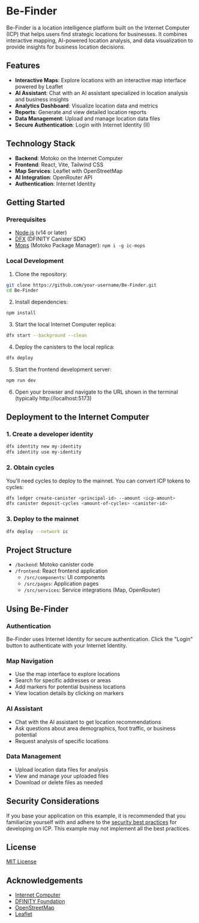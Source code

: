 # Be-Finder

Be-Finder is a location intelligence platform built on the Internet Computer (ICP) that helps users find strategic locations for businesses. It combines interactive mapping, AI-powered location analysis, and data visualization to provide insights for business location decisions.

## Features

- **Interactive Maps**: Explore locations with an interactive map interface powered by Leaflet
- **AI Assistant**: Chat with an AI assistant specialized in location analysis and business insights
- **Analytics Dashboard**: Visualize location data and metrics
- **Reports**: Generate and view detailed location reports
- **Data Management**: Upload and manage location data files
- **Secure Authentication**: Login with Internet Identity (II)

## Technology Stack

- **Backend**: Motoko on the Internet Computer
- **Frontend**: React, Vite, Tailwind CSS
- **Map Services**: Leaflet with OpenStreetMap
- **AI Integration**: OpenRouter API
- **Authentication**: Internet Identity

## Getting Started

### Prerequisites

- [Node.js](https://nodejs.org/) (v14 or later)
- [DFX](https://internetcomputer.org/docs/current/developer-tools/dfx/install/) (DFINITY Canister SDK)
- [Mops](https://docs.mops.one/quick-start#2-install-mops-cli) (Motoko Package Manager): `npm i -g ic-mops`

### Local Development

1. Clone the repository:

```bash
git clone https://github.com/your-username/Be-Finder.git
cd Be-Finder
```

2. Install dependencies:

```bash
npm install
```

3. Start the local Internet Computer replica:

```bash
dfx start --background --clean
```

4. Deploy the canisters to the local replica:

```bash
dfx deploy
```

5. Start the frontend development server:

```bash
npm run dev
```

6. Open your browser and navigate to the URL shown in the terminal (typically http://localhost:5173)

## Deployment to the Internet Computer

### 1. Create a developer identity

```bash
dfx identity new my-identity
dfx identity use my-identity
```

### 2. Obtain cycles

You'll need cycles to deploy to the mainnet. You can convert ICP tokens to cycles:

```bash
dfx ledger create-canister <principal-id> --amount <icp-amount>
dfx canister deposit-cycles <amount-of-cycles> <canister-id>
```

### 3. Deploy to the mainnet

```bash
dfx deploy --network ic
```

## Project Structure

- `/backend`: Motoko canister code
- `/frontend`: React frontend application
  - `/src/components`: UI components
  - `/src/pages`: Application pages
  - `/src/services`: Service integrations (Map, OpenRouter)

## Using Be-Finder

### Authentication

Be-Finder uses Internet Identity for secure authentication. Click the "Login" button to authenticate with your Internet Identity.

### Map Navigation

- Use the map interface to explore locations
- Search for specific addresses or areas
- Add markers for potential business locations
- View location details by clicking on markers

### AI Assistant

- Chat with the AI assistant to get location recommendations
- Ask questions about area demographics, foot traffic, or business potential
- Request analysis of specific locations

### Data Management

- Upload location data files for analysis
- View and manage your uploaded files
- Download or delete files as needed

## Security Considerations

If you base your application on this example, it is recommended that you familiarize yourself with and adhere to the [security best practices](https://internetcomputer.org/docs/building-apps/security/overview) for developing on ICP. This example may not implement all the best practices.

## License

[MIT License](LICENSE)

## Acknowledgements

- [Internet Computer](https://internetcomputer.org/)
- [DFINITY Foundation](https://dfinity.org/)
- [OpenStreetMap](https://www.openstreetmap.org/)
- [Leaflet](https://leafletjs.com/)
